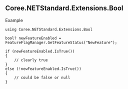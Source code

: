 ## Coree.NETStandard.Extensions.Bool

<!-- comment -->

Example
```
using Coree.NETStandard.Extensions.Bool

bool? newFeatureEnabled = FeatureFlagManager.GetFeatureStatus("NewFeature");

if (newFeatureEnabled.IsTrue())
{
    // clearly true
}
else (!newFeatureEnabled.IsTrue())
{
    // could be false or null
}
```
